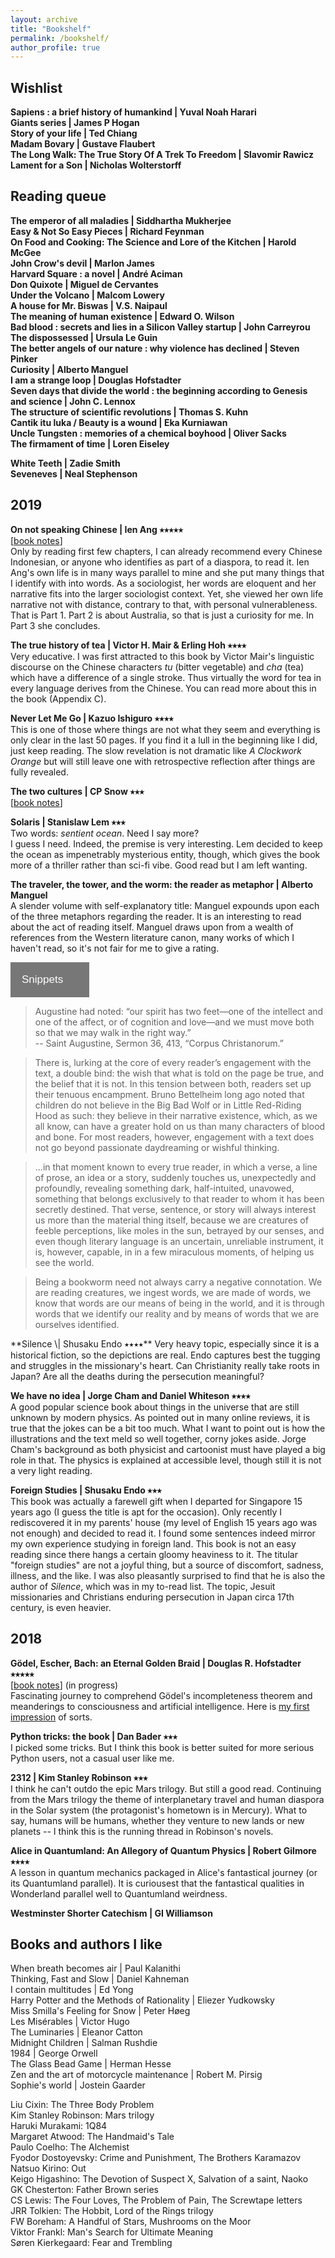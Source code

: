 ```yaml
---
layout: archive
title: "Bookshelf"
permalink: /bookshelf/
author_profile: true
---
```

<meta name="viewport" content="width=device-width, initial-scale=1">
<head>
  <style>
.collapsible {
  background-color: #777;
  color: white;
  cursor: pointer;
  padding: 18px;
  width: 25%;
  border: none;
  text-align: left;
  outline: none;
  font-size: 17px;
}

.active, .collapsible:hover {
  background-color: #555;
}

.content {
  padding: 0 18px;
  display: none;
  overflow: hidden;
  background-color: #f1f1f1;
}
</style>
</head>

## Wishlist
**Sapiens : a brief history of humankind \| Yuval Noah Harari**  
**Giants series \| James P Hogan**  
**Story of your life \| Ted Chiang**  
**Madam Bovary \| Gustave Flaubert**  
**The Long Walk: The True Story Of A Trek To Freedom \| Slavomir Rawicz**  
**Lament for a Son \| Nicholas Wolterstorff**  

## Reading queue
**The emperor of all maladies \| Siddhartha Mukherjee**  
**Easy & Not So Easy Pieces \| Richard Feynman**   
**On Food and Cooking: The Science and Lore of the Kitchen \| Harold McGee**  
**John Crow's devil \| Marlon James**  
**Harvard Square : a novel \| André Aciman**  
**Don Quixote \| Miguel de Cervantes**  
**Under the Volcano \| Malcom Lowery**  
**A house for Mr. Biswas \| V.S. Naipaul**  
**The meaning of human existence \| Edward O. Wilson**  
**Bad blood : secrets and lies in a Silicon Valley startup \| John Carreyrou**  
**The dispossessed \| Ursula Le Guin**  
**The better angels of our nature : why violence has declined \| Steven Pinker**  
**Curiosity \| Alberto Manguel**  
**I am a strange loop \| Douglas Hofstadter**  
**Seven days that divide the world : the beginning according to Genesis and science \| John C. Lennox**  
 **The structure of scientific revolutions \| Thomas S. Kuhn**  
**Cantik itu luka / Beauty is a wound \| Eka Kurniawan**  
**Uncle Tungsten : memories of a chemical boyhood \| Oliver Sacks**  
**The firmament of time \| Loren Eiseley**  

**White Teeth \| Zadie Smith**  
**Seveneves \| Neal Stephenson**  

## 2019
**On not speaking Chinese \| Ien Ang ⭑⭑⭑⭑⭑**      
[[book notes](https://yossadh.github.io/posts/2019/02/on-not-speaking-chinese-notes/)]  
Only by reading first few chapters, I can already recommend every Chinese Indonesian, or anyone who identifies as part of a diaspora, to read it. Ien Ang's own life is in many ways parallel to mine and she put many things that I identify with into words. As a sociologist, her words are eloquent and her narrative fits into the larger sociologist context. Yet, she viewed her own life narrative not with distance, contrary to that, with personal vulnerableness. That is Part 1. Part 2 is about Australia, so that is just a curiosity for me. In Part 3 she concludes.

**The true history of tea \| Victor H. Mair & Erling Hoh ⭑⭑⭑⭑**  
Very educative. I was first attracted to this book by Victor Mair's linguistic discourse on the Chinese characters _tu_ (bitter vegetable) and _cha_ (tea) which have a difference of a single stroke. Thus virtually the word for tea in every language derives from the Chinese. You can read more about this in the book (Appendix C).

**Never Let Me Go \| Kazuo Ishiguro ⭑⭑⭑⭑**  
This is one of those where things are not what they seem and everything is only clear in the last 50 pages. If you find it a lull in the beginning like I did, just keep reading. The slow revelation is not dramatic like _A Clockwork Orange_ but will still leave one with retrospective reflection after things are fully revealed. 

**The two cultures \| CP Snow ⭑⭑⭑**  
[[book notes](https://yossadh.github.io/posts/2019/01/two-cultures-notes/)]

**Solaris \| Stanislaw Lem ⭑⭑⭑**  
Two words: _sentient ocean_. Need I say more?   
I guess I need. Indeed, the premise is very interesting. Lem decided to keep the ocean as impenetrably mysterious entity, though, which gives the book more of a thriller rather than sci-fi vibe. Good read but I am left wanting. 

**The traveler, the tower, and the worm: the reader as metaphor \| Alberto Manguel**  
A slender volume with self-explanatory title: Manguel expounds upon each of the three metaphors regarding the reader. It is an interesting to read about the act of reading itself. Manguel draws upon from a wealth of references from the Western literature canon, many works of which I haven't read, so it's not fair for me to give a rating.
<body>
<button class="collapsible">Snippets</button>
<div class="content">
  
<blockquote>Augustine had noted: “our spirit has two feet—one of the intellect and one of the affect, or of cognition and love—and we must move both so that we may walk in the right way.”<br> 
-- Saint Augustine, Sermon 36, 413, “Corpus Christanorum.”</blockquote>

<blockquote>There is, lurking at the core of every reader’s engagement with the text, a double bind: the wish that what is told on the page be true, and the belief that it is not. In this tension between both, readers set up their tenuous encampment. Bruno Bettelheim long ago noted that children do not believe in the Big Bad Wolf or in Little Red-Riding Hood as such: they believe in their narrative existence, which, as we all know, can have a greater hold on us than many characters of blood and bone. For most readers,
however, engagement with a text does not go beyond passionate daydreaming or wishful thinking.</blockquote>

<blockquote>...in that moment known to every true reader, in which a verse, a line of prose, an idea or a story, suddenly touches us, unexpectedly and profoundly, revealing something dark, half-intuited, unavowed, something that belongs exclusively to that reader to whom it has been secretly destined. That verse, sentence, or story will always interest us more than the material thing itself, because we are creatures of feeble perceptions, like moles in the sun, betrayed by our senses, and even though literary language is an uncertain, unreliable instrument, it is, however, capable, in in a few miraculous moments, of helping us see the world.</blockquote>

<blockquote>Being a bookworm need not always carry a negative connotation. We are reading creatures, we ingest words, we are made of words, we know that words are our means of being in the world, and it is through words that we identify our reality and by means of words that we are ourselves identified.</blockquote>

</div>
<script>
var coll = document.getElementsByClassName("collapsible");
var i;

for (i = 0; i < coll.length; i++) {
  coll[i].addEventListener("click", function() {
    this.classList.toggle("active");
    var content = this.nextElementSibling;
    if (content.style.display === "block") {
      content.style.display = "none";
    } else {
      content.style.display = "block";
    }
  });
}
</script>
</body>
**Silence \| Shusaku Endo ⭑⭑⭑⭑**   
Very heavy topic, especially since it is a historical fiction, so the depictions are real. Endo captures best the tugging and struggles in the missionary's heart. Can Christianity really take roots in Japan? Are all the deaths during the persecution meaningful?   

**We have no idea \| Jorge Cham and Daniel Whiteson ⭑⭑⭑⭑**  
A good popular science book about things in the universe that are still unknown by modern physics. As pointed out in many online reviews, it is true that the jokes can be a bit too much. What I want to point out is how the illustrations and the text meld so well together, corny jokes aside. Jorge Cham's background as both physicist and cartoonist must have played a big role in that. The physics is explained at accessible level, though still it is not a very light reading.

**Foreign Studies \| Shusaku Endo ⭑⭑⭑**  
This book was actually a farewell gift when I departed for Singapore 15 years ago (I guess the title is apt for the occasion). Only recently I rediscovered it in my parents' house (my level of English 15 years ago was not enough) and decided to read it. I found some sentences indeed mirror my own experience studying in foreign land. This book is not an easy reading since there hangs a certain gloomy heaviness to it. The titular "foreign studies" are not a joyful thing, but a source of discomfort, sadness, illness, and the like. I was also pleasantly surprised to find that he is also the author of _Silence_, which was in my to-read list. The topic, Jesuit missionaries and Christians enduring persecution in Japan circa 17th century, is even heavier.

## 2018
**Gödel, Escher, Bach: an Eternal Golden Braid \| Douglas R. Hofstadter ⭑⭑⭑⭑⭑**  
[[book notes](link)] (in progress)   
Fascinating journey to comprehend Gödel's incompleteness theorem and meanderings to consciousness and artificial intelligence. Here is [my first impression](https://yossadh.github.io/posts/2018/12/revisiting-godel/) of sorts.

**Python tricks: the book \| Dan Bader ⭑⭑⭑**  
I picked some tricks. But I think this book is better suited for more serious Python users, not a casual user like me.   

**2312 \| Kim Stanley Robinson ⭑⭑⭑**  
I think he can't outdo the epic Mars trilogy. But still a good read. Continuing from the Mars trilogy the theme of interplanetary travel and human diaspora in the Solar system (the protagonist's hometown is in Mercury). What to say, humans will be humans, whether they venture to new lands or new planets -- I think this is the running thread in Robinson's novels.

**Alice in Quantumland: An Allegory of Quantum Physics \| Robert Gilmore ⭑⭑⭑⭑**  
A lesson in quantum mechanics packaged in Alice's fantastical journey (or its Quantumland parallel). It is curiousest that the fantastical qualities in Wonderland parallel well to Quantumland weirdness.

**Westminster Shorter Catechism \| GI Williamson**  

## Books and authors I like
When breath becomes air \| Paul Kalanithi  
Thinking, Fast and Slow \| Daniel Kahneman  
I contain multitudes \| Ed Yong  
Harry Potter and the Methods of Rationality \| Eliezer Yudkowsky  
Miss Smilla's Feeling for Snow \| Peter Høeg  
Les Misérables \| Victor Hugo  
The Luminaries \| Eleanor Catton  
Midnight Children \| Salman Rushdie  
1984 \| George Orwell  
The Glass Bead Game \| Herman Hesse  
Zen and the art of motorcycle maintenance \| Robert M. Pirsig   
Sophie's world \| Jostein Gaarder  

Liu Cixin: The Three Body Problem  
Kim Stanley Robinson: Mars trilogy  
Haruki Murakami: 1Q84  
Margaret Atwood: The Handmaid's Tale  
Paulo Coelho: The Alchemist  
Fyodor Dostoyevsky: Crime and Punishment, The Brothers Karamazov  
Natsuo Kirino: Out  
Keigo Higashino: The Devotion of Suspect X, Salvation of a saint, Naoko  
GK Chesterton: Father Brown series  
CS Lewis: The Four Loves, The Problem of Pain, The Screwtape letters  
JRR Tolkien: The Hobbit, Lord of the Rings trilogy  
FW Boreham: A Handful of Stars, Mushrooms on the Moor  
Viktor Frankl: Man's Search for Ultimate Meaning  
Søren Kierkegaard: Fear and Trembling  



